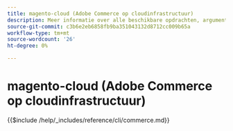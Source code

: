 ```yaml
---
title: magento-cloud (Adobe Commerce op cloudinfrastructuur)
description: Meer informatie over alle beschikbare opdrachten, argumenten en opties voor Adobe Commerce magento-cloud-opdrachtregelprogramma's.
source-git-commit: c3b6e2eb6858fb9ba351043132d8712cc009b65a
workflow-type: tm+mt
source-wordcount: '26'
ht-degree: 0%

---
```



# magento-cloud (Adobe Commerce op cloudinfrastructuur)

{{$include /help/_includes/reference/cli/commerce.md}}
